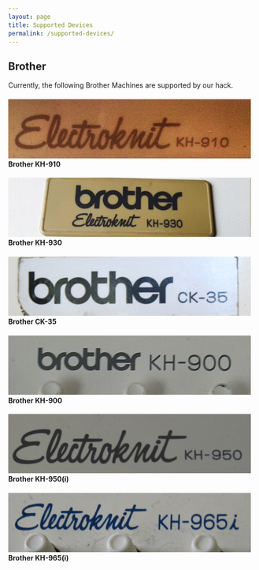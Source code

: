 ```yaml
---
layout: page
title: Supported Devices
permalink: /supported-devices/
---
```


## Brother

Currently, the following Brother Machines are supported by our hack.

<div class="row">  
      
 <div class="col-sm-4">
   <div class="list-group">
     <div class="list-group-item">
       <h4 class="list-group-item-heading"><img src="/assets/machines/KH-910.png">Brother KH-910</h4>
       <p class="list-group-item-text"></p>
     </div>
   </div>            
 </div><!-- /.col-sm-4 -->
 
 <div class="col-sm-4">
   <div class="list-group">
     <div class="list-group-item">
       <h4 class="list-group-item-heading"><img src="/assets/machines/KH-930.png">Brother KH-930</h4>
       <p class="list-group-item-text"></p>
     </div>
 </div>
 </div><!-- /.col-sm-4 -->

 <div class="col-sm-4">
   <div class="list-group">
     <div class="list-group-item">
       <h4 class="list-group-item-heading"><img src="/assets/machines/CK-35.png">Brother CK-35</h4>
       <p class="list-group-item-text"></p>
     </div>
 </div>
 </div><!-- /.col-sm-4 -->

</div>

<div class="row">  
      
 <div class="col-sm-4">
   <div class="list-group">
     <div class="list-group-item">
       <h4 class="list-group-item-heading"><img src="/assets/machines/KH-900.png">Brother KH-900</h4>
       <p class="list-group-item-text"></p>
     </div>
   </div>            
 </div><!-- /.col-sm-4 -->
 
 <div class="col-sm-4">
   <div class="list-group">
     <div class="list-group-item">
       <h4 class="list-group-item-heading"><img src="/assets/machines/KH-950.png">Brother KH-950(i)</h4>
       <p class="list-group-item-text"></p>
     </div>
 </div>
 </div><!-- /.col-sm-4 -->

 <div class="col-sm-4">
   <div class="list-group">
     <div class="list-group-item">
       <h4 class="list-group-item-heading"><img src="/assets/machines/KH-965i.png">Brother KH-965(i)</h4>
       <p class="list-group-item-text"></p>
     </div>
 </div>
 </div><!-- /.col-sm-4 -->

</div>
